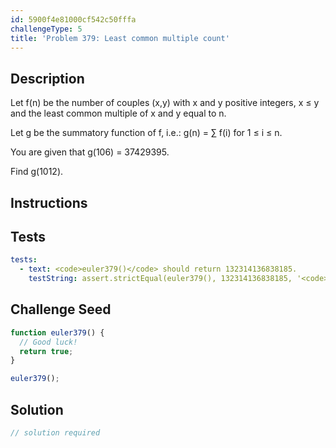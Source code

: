 ```yaml
---
id: 5900f4e81000cf542c50fffa
challengeType: 5
title: 'Problem 379: Least common multiple count'
---
```


## Description
<section id='description'>
Let f(n) be the number of couples (x,y) with x and y positive integers, x ≤ y and the least common multiple of x and y equal to n.


Let g be the summatory function of f, i.e.:
g(n) = ∑ f(i)  for 1 ≤ i ≤ n.


You are given that g(106) = 37429395.


Find g(1012).
</section>

## Instructions
<section id='instructions'>

</section>

## Tests
<section id='tests'>

```yml
tests:
  - text: <code>euler379()</code> should return 132314136838185.
    testString: assert.strictEqual(euler379(), 132314136838185, '<code>euler379()</code> should return 132314136838185.');

```

</section>

## Challenge Seed
<section id='challengeSeed'>

<div id='js-seed'>

```js
function euler379() {
  // Good luck!
  return true;
}

euler379();
```

</div>



</section>

## Solution
<section id='solution'>

```js
// solution required
```
</section>
